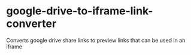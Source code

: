 # google-drive-to-iframe-link-converter
Converts google drive share links to preview links that can be used in an iframe
